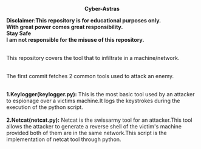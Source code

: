 <p align='Center'><b>Cyber-Astras</b>

  <br/>
</p>

**Disclaimer:This repository is for educational purposes only.<br/>With great power comes great responsibility.<br/>**
**Stay Safe<br/>I am not responsible for the misuse of this repository.<br/>**<br/>

This repository covers the  tool that  to infiltrate in a machine/network.
<br/><br/>

The first commit fetches 2 common tools used to attack an enemy.
<br/><br/>

**1.Keylogger(keylogger.py):**
This is the most basic tool used by an attacker to espionage over a victims machine.It logs the keystrokes during the execution of the python script.<br/>
<br/>
**2.Netcat(netcat.py):**
Netcat is the swissarmy tool for an attacker.This tool allows the attacker to generate a reverse shell of the victim's machine provided both of them are in the same network.This script is the implementation of netcat tool through python.
